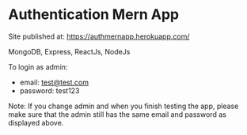<h1>Authentication Mern App</h1>

Site published at: https://authmernapp.herokuapp.com/

MongoDB, Express, ReactJs, NodeJs

To login as admin: 
  - email: test@test.com
  - password: test123

Note: If you change admin and when you finish testing the app, please make sure that the admin still has the same email and password as displayed above.
